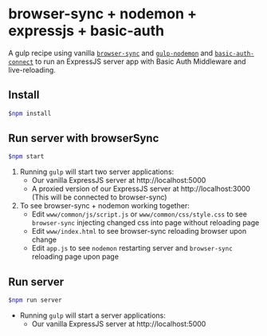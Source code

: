 # browser-sync + nodemon + expressjs + basic-auth

A gulp recipe using vanilla [```browser-sync```](https://github.com/shakyShane/browser-sync) and [```gulp-nodemon```](https://github.com/JacksonGariety/gulp-nodemon) and [```basic-auth-connect```](https://github.com/expressjs/basic-auth-connect) to run an ExpressJS server app with Basic Auth Middleware and live-reloading.

## Install

```sh
$npm install
```

## Run server with browserSync

```sh
$npm start
```

1. Running `gulp` will start two server applications:
    - Our vanilla ExpressJS server at http://localhost:5000
    - A proxied version of our ExpressJS server at http://localhost:3000 (This will be connected to browser-sync)
2. To see browser-sync + nodemon working together:
    - Edit `www/common/js/script.js` or `www/common/css/style.css` to see `browser-sync` injecting changed css into page without reloading page
    - Edit `www/index.html` to see browser-sync reloading browser upon change
    - Edit `app.js` to see `nodemon` restarting server and `browser-sync` reloading page upon page

## Run server

```sh
$npm run server
```

- Running `gulp` will start a server applications:
    - Our vanilla ExpressJS server at http://localhost:5000
